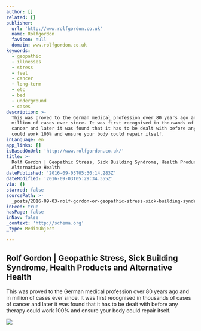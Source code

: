 ```yaml
---
author: []
related: []
publisher:
  url: 'http://www.rolfgordon.co.uk'
  name: Rolfgordon
  favicon: null
  domain: www.rolfgordon.co.uk
keywords:
  - geopathic
  - illnesses
  - stress
  - feel
  - cancer
  - long-term
  - etc
  - bed
  - underground
  - cases
description: >-
  This was proved to the German medical profession over 80 years ago and in
  million of cases ever since. It was first recognised in thousands of cases of
  cancer and later it was found that it has to be dealt with before any therapy
  could work 100% and ensure your body could repair itself.
inLanguage: en
app_links: []
isBasedOnUrl: 'http://www.rolfgordon.co.uk/'
title: >-
  Rolf Gordon | Geopathic Stress, Sick Building Syndrome, Health Products and
  Alternative Health
datePublished: '2016-09-03T05:30:14.283Z'
dateModified: '2016-09-03T05:29:34.355Z'
via: {}
starred: false
sourcePath: >-
  _posts/2016-09-03-rolf-gordon-or-geopathic-stress-sick-building-syndrome-heal.md
inFeed: true
hasPage: false
inNav: false
_context: 'http://schema.org'
_type: MediaObject

---
```

<article style=""><h1>Rolf Gordon | Geopathic Stress, Sick Building Syndrome, Health Products and Alternative Health</h1><p>This was proved to the German medical profession over 80 years ago and in million of cases ever since. It was first recognised in thousands of cases of cancer and later it was found that it has to be dealt with before any therapy could work 100% and ensure your body could repair itself.</p><img src="http://www.rolfgordon.co.uk/images/Rolf_Gordon.png" /></article>